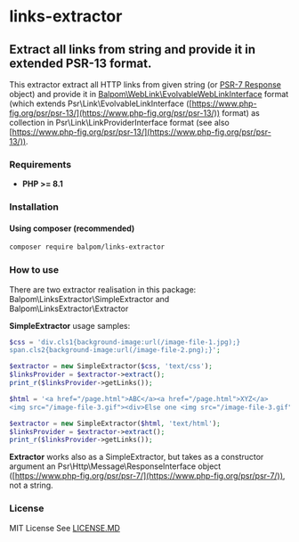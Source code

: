# links-extractor
## Extract all links from string and provide it in extended PSR-13 format.

This extractor extract all HTTP links from given string (or [PSR-7 Response](https://www.php-fig.org/psr/psr-7/) object) and provide it in [Balpom\WebLink\EvolvableWebLinkInterface](https://github.com/balpom/web-link) format (which extends Psr\Link\EvolvableLinkInterface ([https://www.php-fig.org/psr/psr-13/](https://www.php-fig.org/psr/psr-13/)) format) as collection in Psr\Link\LinkProviderInterface format (see also [https://www.php-fig.org/psr/psr-13/](https://www.php-fig.org/psr/psr-13/)).

### Requirements 
- **PHP >= 8.1**

### Installation
#### Using composer (recommended)
```bash
composer require balpom/links-extractor
```

### How to use
There are two extractor realisation in this package:
Balpom\LinksExtractor\SimpleExtractor and Balpom\LinksExtractor\Extractor

**SimpleExtractor** usage samples:
```php
$css = 'div.cls1{background-image:url(/image-file-1.jpg);}
span.cls2{background-image:url(/image-file-2.png);}';

$extractor = new SimpleExtractor($css, 'text/css');
$linksProvider = $extractor->extract();
print_r($linksProvider->getLinks());
```

```php
$html = '<a href="/page.html">ABC</a><a href="/page.html">XYZ</a>
<img src="/image-file-3.gif"><div>Else one <img src="/image-file-3.gif"></div>';

$extractor = new SimpleExtractor($html, 'text/html');
$linksProvider = $extractor->extract();
print_r($linksProvider->getLinks());
```

**Extractor** works also as a SimpleExtractor, but takes as a constructor argument an Psr\Http\Message\ResponseInterface object ([https://www.php-fig.org/psr/psr-7/](https://www.php-fig.org/psr/psr-7/)), not a string.

### License
MIT License See [LICENSE.MD](LICENSE.MD)
